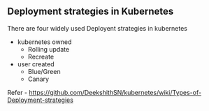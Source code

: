 ## Deployment strategies in Kubernetes
There are four widely used Deployent strategies in kubernetes
 - kubernetes owned
   - Rolling update
   - Recreate
 - user created
   - Blue/Green
   - Canary
   
Refer - https://github.com/DeekshithSN/kubernetes/wiki/Types-of-Deployment-strategies
